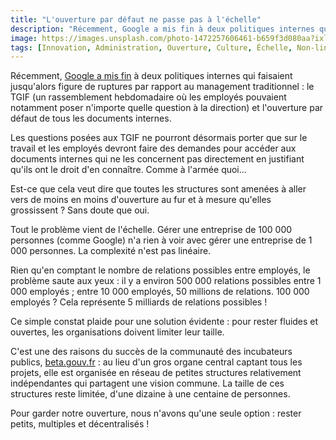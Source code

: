 ```yaml
---
title: "L'ouverture par défaut ne passe pas à l'échelle"
description: "Récemment, Google a mis fin à deux politiques internes qui faisaient jusqu'alors figure de ruptures par rapport au management traditionnel."
image: https://images.unsplash.com/photo-1472257606461-b659f3d080aa?ixlib=rb-1.2.1&ixid=eyJhcHBfaWQiOjEyMDd9&auto=format&fit=crop&w=800&q=80
tags: [Innovation, Administration, Ouverture, Culture, Échelle, Non-linéarité]
---
```


Récemment, [Google a mis fin](https://www.lemonde.fr/economie/article/2019/11/26/fronde-chez-google-des-employes-contestataires-licencies_6020571_3234.html) à deux politiques internes qui faisaient jusqu'alors figure de ruptures par rapport au management traditionnel : le TGIF (un rassemblement hebdomadaire où les employés pouvaient notamment poser n'importe quelle question à la direction) et l'ouverture par défaut de tous les documents internes.

Les questions posées aux TGIF ne pourront désormais porter que sur le travail et les employés devront faire des demandes pour accéder aux documents internes qui ne les concernent pas directement en justifiant qu'ils ont le droit d'en connaître. Comme à l'armée quoi...

Est-ce que cela veut dire que toutes les structures sont amenées à aller vers de moins en moins d'ouverture au fur et à mesure qu'elles grossissent ? Sans doute que oui.

Tout le problème vient de l'échelle. Gérer une entreprise de 100 000 personnes (comme Google) n'a rien à voir avec gérer une entreprise de 1 000 personnes. La complexité n'est pas linéaire.

Rien qu'en comptant le nombre de relations possibles entre employés, le problème saute aux yeux : il y a environ 500 000 relations possibles entre 1 000 employés ; entre 10 000 employés, 50 millions de relations. 100 000 employés ? Cela représente 5 milliards de relations possibles !

Ce simple constat plaide pour une solution évidente : pour rester fluides et ouvertes, les organisations doivent limiter leur taille.

C'est une des raisons du succès de la communauté des incubateurs publics, [beta.gouv.fr](https://beta.gouv.fr/) : au lieu d'un gros organe central captant tous les projets, elle est organisée en réseau de petites structures relativement indépendantes qui partagent une vision commune. La taille de ces structures reste limitée, d'une dizaine à une centaine de personnes.

Pour garder notre ouverture, nous n'avons qu'une seule option : rester petits, multiples et décentralisés !
